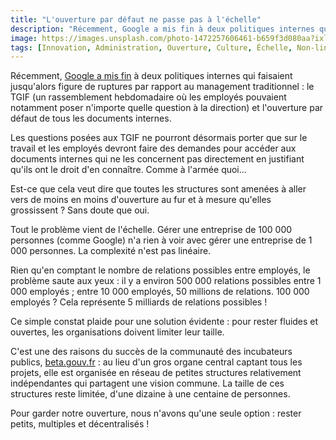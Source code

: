 ```yaml
---
title: "L'ouverture par défaut ne passe pas à l'échelle"
description: "Récemment, Google a mis fin à deux politiques internes qui faisaient jusqu'alors figure de ruptures par rapport au management traditionnel."
image: https://images.unsplash.com/photo-1472257606461-b659f3d080aa?ixlib=rb-1.2.1&ixid=eyJhcHBfaWQiOjEyMDd9&auto=format&fit=crop&w=800&q=80
tags: [Innovation, Administration, Ouverture, Culture, Échelle, Non-linéarité]
---
```


Récemment, [Google a mis fin](https://www.lemonde.fr/economie/article/2019/11/26/fronde-chez-google-des-employes-contestataires-licencies_6020571_3234.html) à deux politiques internes qui faisaient jusqu'alors figure de ruptures par rapport au management traditionnel : le TGIF (un rassemblement hebdomadaire où les employés pouvaient notamment poser n'importe quelle question à la direction) et l'ouverture par défaut de tous les documents internes.

Les questions posées aux TGIF ne pourront désormais porter que sur le travail et les employés devront faire des demandes pour accéder aux documents internes qui ne les concernent pas directement en justifiant qu'ils ont le droit d'en connaître. Comme à l'armée quoi...

Est-ce que cela veut dire que toutes les structures sont amenées à aller vers de moins en moins d'ouverture au fur et à mesure qu'elles grossissent ? Sans doute que oui.

Tout le problème vient de l'échelle. Gérer une entreprise de 100 000 personnes (comme Google) n'a rien à voir avec gérer une entreprise de 1 000 personnes. La complexité n'est pas linéaire.

Rien qu'en comptant le nombre de relations possibles entre employés, le problème saute aux yeux : il y a environ 500 000 relations possibles entre 1 000 employés ; entre 10 000 employés, 50 millions de relations. 100 000 employés ? Cela représente 5 milliards de relations possibles !

Ce simple constat plaide pour une solution évidente : pour rester fluides et ouvertes, les organisations doivent limiter leur taille.

C'est une des raisons du succès de la communauté des incubateurs publics, [beta.gouv.fr](https://beta.gouv.fr/) : au lieu d'un gros organe central captant tous les projets, elle est organisée en réseau de petites structures relativement indépendantes qui partagent une vision commune. La taille de ces structures reste limitée, d'une dizaine à une centaine de personnes.

Pour garder notre ouverture, nous n'avons qu'une seule option : rester petits, multiples et décentralisés !
